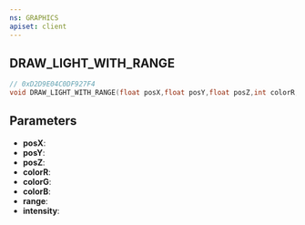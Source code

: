 ```yaml
---
ns: GRAPHICS
apiset: client
---
```

## DRAW_LIGHT_WITH_RANGE

```c
// 0xD2D9E04C0DF927F4
void DRAW_LIGHT_WITH_RANGE(float posX,float posY,float posZ,int colorR,int colorG,int colorB,float range,float intensity);
```


## Parameters
* **posX**:
* **posY**:
* **posZ**:
* **colorR**:
* **colorG**:
* **colorB**:
* **range**:
* **intensity**:



